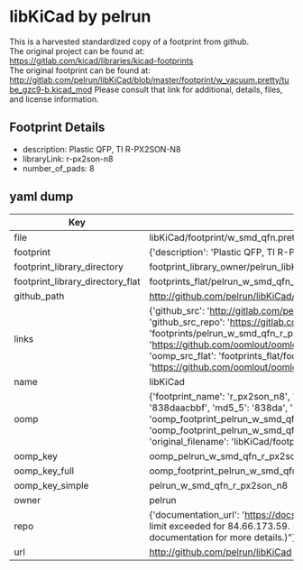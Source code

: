 # libKiCad by pelrun  
This is a harvested standardized copy of a footprint from github.  
The original project can be found at:  
https://gitlab.com/kicad/libraries/kicad-footprints  
The original footprint can be found at:
http://gitlab.com/pelrun/libKiCad/blob/master/footprint/w_vacuum.pretty/tube_gzc9-b.kicad_mod
Please consult that link for additional, details, files, and license information.  
## Footprint Details
* description: Plastic QFP, TI R-PX2SON-N8  
* libraryLink: r-px2son-n8  
* number_of_pads: 8  
## yaml dump  
| Key | Value |  
| --- | --- |  
| file | libKiCad/footprint/w_smd_qfn.pretty/r-px2son-n8.kicad_mod |  
| footprint | {'description': 'Plastic QFP, TI R-PX2SON-N8', 'libraryLink': 'r-px2son-n8', 'number_of_pads': 8} |  
| footprint_library_directory | footprint_library_owner/pelrun_libKiCad |  
| footprint_library_directory_flat | footprints_flat/pelrun_w_smd_qfn_r_px2son_n8/working |  
| github_path | http://github.com/pelrun/libKiCad/blob/master/footprint/w_smd_qfn.pretty/r-px2son-n8.kicad_mod |  
| links | {'github_src': 'http://gitlab.com/pelrun/libKiCad/blob/master/footprint/w_vacuum.pretty/tube_gzc9-b.kicad_mod', 'github_src_repo': 'https://gitlab.com/kicad/libraries/kicad-footprints', 'oomp_bot': 'footprints/pelrun_w_smd_qfn_r_px2son_n8/working', 'oomp_bot_github': 'https://github.com/oomlout/oomlout_oomp_footprint_bot/tree/main/footprints/pelrun_w_smd_qfn_r_px2son_n8/working', 'oomp_src_flat': 'footprints_flat/footprints_flat/pelrun_w_smd_qfn_r_px2son_n8/working', 'oomp_src_flat_github': 'https://github.com/oomlout/oomlout_oomp_footprint_src/tree/main/footprints_flat/pelrun_w_smd_qfn_r_px2son_n8/working'} |  
| name | libKiCad |  
| oomp | {'footprint_name': 'r_px2son_n8', 'library_name': 'w_smd_qfn', 'md5': '838daacbbf67cc54dcd553e7dbedd209', 'md5_10': '838daacbbf', 'md5_5': '838da', 'md5_6': '838daa', 'oomp_key': 'oomp_pelrun_w_smd_qfn_r_px2son_n8', 'oomp_key_extra': 'oomp_footprint_pelrun_w_smd_qfn_r_px2son_n8', 'oomp_key_full': 'oomp_footprint_pelrun_w_smd_qfn_r_px2son_n8_838daa', 'oomp_key_simple': 'pelrun_w_smd_qfn_r_px2son_n8', 'original_filename': 'libKiCad/footprint/w_smd_qfn.pretty/r-px2son-n8.kicad_mod', 'owner_name': 'pelrun'} |  
| oomp_key | oomp_pelrun_w_smd_qfn_r_px2son_n8 |  
| oomp_key_full | oomp_footprint_pelrun_w_smd_qfn_r_px2son_n8 |  
| oomp_key_simple | pelrun_w_smd_qfn_r_px2son_n8 |  
| owner | pelrun |  
| repo | {'documentation_url': 'https://docs.github.com/rest/overview/resources-in-the-rest-api#rate-limiting', 'message': "API rate limit exceeded for 84.66.173.59. (But here's the good news: Authenticated requests get a higher rate limit. Check out the documentation for more details.)"} |  
| url | http://github.com/pelrun/libKiCad |  

